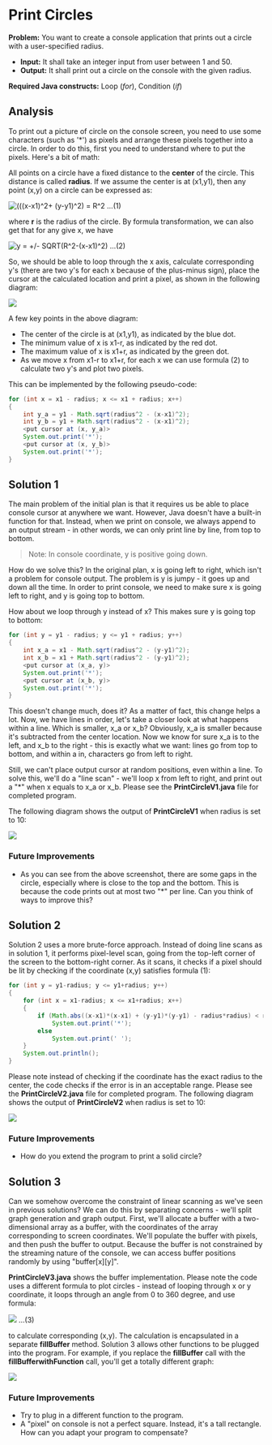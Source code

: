 # Print Circles

**Problem:** You want to create a console application that prints out a circle with a user-specified radius.

* **Input:** It shall take an integer input from user between 1 and 50.
* **Output:** It shall print out a circle on the console with the given radius. 

**Required Java constructs:** Loop (_for_), Condition (_if_)

## Analysis
To print out a picture of circle on the console screen, you need to use some characters (such as '*') as pixels and arrange these pixels together into a circle. In order to do this, first you need to understand where to put the pixels. Here's a bit of math:

All points on a circle have a fixed distance to the **center** of the circle. This distance is called **radius**. If we assume the center is at (x1,y1), then any point (x,y) on a circle can be expressed as:

![(((x-x1)^2+ (y-y1)^2) = R^2](../../imgs/formulas/circle.png)   ...(1)

 where **r** is the radius of the circle. By formula transformation, we can also get that for any give x, we have

![y = +/- SQRT(R^2-(x-x1)^2)](../../imgs/formulas/circle-y.png)   ...(2)

So, we should be able to loop through the x axis, calculate corresponding y's (there are two y's for each x because of the plus-minus sign), place the cursor at the calculated location and print a pixel, as shown in the following diagram:

![](../../imgs/diagrams/circle-math.png)

A few key points in the above diagram:

* The center of the circle is at (x1,y1), as indicated by the blue dot.
* The minimum value of x is x1-r, as indicated by the red dot.
* The maximum value of x is x1+r, as indicated by the green dot.
* As we move x from x1-r to x1+r, for each x we can use formula (2) to calculate two y's and plot two pixels.

This can be implemented by the following pseudo-code:

```java
for (int x = x1 - radius; x <= x1 + radius; x++)
{
    int y_a = y1 - Math.sqrt(radius^2 - (x-x1)^2);
    int y_b = y1 + Math.sqrt(radius^2 - (x-x1)^2);
    <put cursor at (x, y_a)>
    System.out.print('*');
    <put cursor at (x, y_b)>
    System.out.print('*');                
}
```

## Solution 1
The main problem of the initial plan is that it requires us be able to place console cursor at anywhere we want. However, Java doesn't have a built-in function for that. Instead, when we print on console, we always append to an output stream - in other words, we can only print line by line, from top to bottom. 

> Note: In console coordinate, y is positive going down.

How do we solve this? In the original plan, x is going left to right, which isn't a problem for console output. The problem is y is jumpy - it goes up and down all the time. In order to print console, we need to make sure x is going left to right, and y is going top to bottom.

How about we loop through y instead of x? This makes sure y is going top to bottom:

```java
for (int y = y1 - radius; y <= y1 + radius; y++)
{
    int x_a = x1 - Math.sqrt(radius^2 - (y-y1)^2);
    int x_b = x1 + Math.sqrt(radius^2 - (y-y1)^2);
    <put cursor at (x_a, y)>
    System.out.print('*');
    <put cursor at (x_b, y)>
    System.out.print('*');                
}
```
This doesn't change much, does it? As a matter of fact, this change helps a lot. Now, we have lines in order, let's take a closer look at what happens within a line. Which is smaller, x_a or x_b? Obviously, x_a is smaller because it's subtracted from the center location. Now we know for sure x_a is to the left, and x_b to the right - this is exactly what we want: lines go from top to bottom, and within a in, characters go from left to right.

Still, we can't place output cursor at random positions, even within a line. To solve this, we'll do a "line scan" - we'll loop x from left to right, and print out a "*" when x equals to x_a or x_b. Please see the **PrintCircleV1.java** file for completed program.

The following diagram shows the output of **PrintCircleV1** when radius is set to 10:

![](../../imgs/screens/circle-v1.png) 

### Future Improvements
* As you can see from the above screenshot, there are some gaps in the circle, especially where is close to the top and the bottom. This is because the code prints out at most two "*" per line. Can you think of ways to improve this?

## Solution 2
Solution 2 uses a more brute-force approach. Instead of doing line scans as in solution 1, it performs pixel-level scan, going from the top-left corner of the screen to the bottom-right corner. As it scans, it checks if a pixel should be lit by checking if the coordinate (x,y) satisfies formula (1):

```java
for (int y = y1-radius; y <= y1+radius; y++)
{
    for (int x = x1-radius; x <= x1+radius; x++)
    {
        if (Math.abs((x-x1)*(x-x1) + (y-y1)*(y-y1) - radius*radius) < radius)
            System.out.print('*');
        else
            System.out.print(' ');
    }
    System.out.println();
}
```
Please note instead of checking if the coordinate has the exact radius to the center, the code checks if the error is in an acceptable range. Please see the **PrintCircleV2.java** file for completed program.
The following diagram shows the output of **PrintCircleV2** when radius is set to 10:

![](../../imgs/screens/circle-v2.png)

### Future Improvements
* How do you extend the program to print a solid circle? 

## Solution 3
Can we somehow overcome the constraint of linear scanning as we've seen in previous solutions? We can do this by separating concerns - we'll split graph generation and graph output. First, we'll allocate a buffer with a two-dimensional array as a buffer, with the coordinates of the array corresponding to screen coordinates. We'll populate the buffer with pixels, and then push the buffer to output. Because the buffer is not constrained by the streaming nature of the console, we can access buffer positions randomly by using "buffer[x][y]". 

**PrintCircleV3.java** shows the buffer implementation. Please note the code uses a different formula to plot circles - instead of looping through x or y coordinate, it loops through an angle from 0 to 360 degree, and use formula:

![](../../imgs/formulas/circle-angle.png)   ...(3)

to calculate corresponding (x,y). The calculation is encapsulated in a separate **fillBuffer** method. Solution 3 allows other functions to be plugged into the program. For example, if you replace the **fillBuffer** call with the  **fillBufferwithFunction** call, you'll get a totally different graph:

![](../../imgs/screens/circle-v3.png)

### Future Improvements
* Try to plug in a different function to the program.
* A "pixel" on console is not a perfect square. Instead, it's a tall rectangle. How can you adapt your program to compensate?